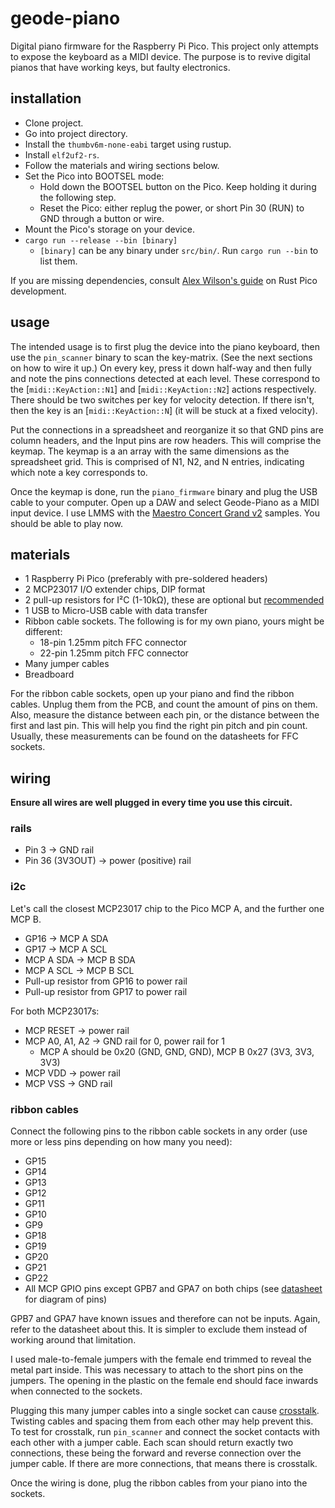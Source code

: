 # geode-piano

Digital piano firmware for the Raspberry Pi Pico.
This project only attempts to expose the keyboard as a MIDI device.
The purpose is to revive digital pianos that have working keys, but faulty electronics.

## installation

- Clone project.
- Go into project directory.
- Install the `thumbv6m-none-eabi` target using rustup.
- Install `elf2uf2-rs`.
- Follow the materials and wiring sections below.
- Set the Pico into BOOTSEL mode:
    - Hold down the BOOTSEL button on the Pico. Keep holding it during the following step.
    - Reset the Pico: either replug the power, or short Pin 30 (RUN) to GND through a button or wire.
- Mount the Pico's storage on your device.
- `cargo run --release --bin [binary]`
    - `[binary]` can be any binary under `src/bin/`. Run `cargo run --bin` to list them.

If you are missing dependencies, consult [Alex Wilson's guide](https://www.alexdwilson.dev/learning-in-public/how-to-program-a-raspberry-pi-pico) on Rust Pico development.

## usage

The intended usage is to first plug the device into the piano keyboard, then use the `pin_scanner` binary to
scan the key-matrix. (See the next sections on how to wire it up.)
On every key, press it down half-way and then fully and note the pins connections detected at each level.
These correspond to the [`midi::KeyAction::N1`] and [`midi::KeyAction::N2`] actions respectively.
There should be two switches per key for velocity detection.
If there isn't, then the key is an [`midi::KeyAction::N`] (it will be stuck at a fixed velocity).

Put the connections in a spreadsheet and reorganize it so that GND pins are column headers, and the Input pins are row headers.
This will comprise the keymap.
The keymap is a an array with the same dimensions as the spreadsheet grid.
This is comprised of N1, N2, and N entries, indicating which note a key corresponds to.

Once the keymap is done, run the `piano_firmware` binary and plug the USB cable to your computer.
Open up a DAW and select Geode-Piano as a MIDI input device.
I use LMMS with the [Maestro Concert Grand v2](https://www.linuxsampler.org/instruments.html) samples.
You should be able to play now.

## materials

- 1 Raspberry Pi Pico (preferably with pre-soldered headers)
- 2 MCP23017 I/O extender chips, DIP format
- 2 pull-up resistors for I²C (1-10kΩ), these are optional but [recommended](https://www.joshmcguigan.com/blog/internal-pull-up-resistor-i2c/)
- 1 USB to Micro-USB cable with data transfer
- Ribbon cable sockets. The following is for my own piano, yours might be different:
    - 18-pin 1.25mm pitch FFC connector
    - 22-pin 1.25mm pitch FFC connector
- Many jumper cables
- Breadboard

For the ribbon cable sockets, open up your piano and find the ribbon cables.
Unplug them from the PCB, and count the amount of pins on them.
Also, measure the distance between each pin,
or the distance between the first and last pin.
This will help you find the right pin pitch and pin count.
Usually, these measurements can be found on the datasheets for FFC sockets.

## wiring

**Ensure all wires are well plugged in every time you use this circuit.** 

### rails

- Pin 3 -> GND rail
- Pin 36 (3V3OUT) -> power (positive) rail

### i2c

Let's call the closest MCP23017 chip to the Pico MCP A, and the further one MCP B.

- GP16 -> MCP A SDA
- GP17 -> MCP A SCL
- MCP A SDA -> MCP B SDA
- MCP A SCL -> MCP B SCL
- Pull-up resistor from GP16 to power rail
- Pull-up resistor from GP17 to power rail

For both MCP23017s:

- MCP RESET -> power rail
- MCP A0, A1, A2 -> GND rail for 0, power rail for 1
    - MCP A should be 0x20 (GND, GND, GND), MCP B 0x27 (3V3, 3V3, 3V3)
- MCP VDD -> power rail
- MCP VSS -> GND rail

### ribbon cables

Connect the following pins to the ribbon cable sockets in any order (use more or less pins depending on how many you need):

- GP15
- GP14
- GP13
- GP12
- GP11
- GP10
- GP9
- GP18
- GP19
- GP20
- GP21
- GP22
- All MCP GPIO pins except GPB7 and GPA7 on both chips (see [datasheet](https://ww1.microchip.com/downloads/aemDocuments/documents/APID/ProductDocuments/DataSheets/MCP23017-Data-Sheet-DS20001952.pdf) for diagram of pins)

GPB7 and GPA7 have known issues and therefore can not be inputs.
Again, refer to the datasheet about this.
It is simpler to exclude them instead of working around that limitation.

I used male-to-female jumpers with the female end trimmed to reveal the metal part inside.
This was necessary to attach to the short pins on the jumpers.
The opening in the plastic on the female end should face inwards when connected to the sockets.

Plugging this many jumper cables into a single socket can cause [crosstalk](https://en.m.wikipedia.org/wiki/Crosstalk).
Twisting cables and spacing them from each other may help prevent this.
To test for crosstalk, run `pin_scanner` and connect the socket contacts with each other with a jumper cable.
Each scan should return exactly two connections, these being the forward and reverse connection over the jumper cable.
If there are more connections, that means there is crosstalk.

Once the wiring is done, plug the ribbon cables from your piano into the sockets.
